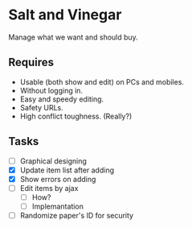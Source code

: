 # Salt and Vinegar

Manage what we want and should buy.

## Requires

* Usable (both show and edit) on PCs and mobiles.
* Without logging in.
* Easy and speedy editing.
* Safety URLs.
* High conflict toughness. (Really?)

## Tasks

* [ ] Graphical designing
* [x] Update item list after adding
* [x] Show errors on adding
* [ ] Edit items by ajax
    * [ ] How?
    * [ ] Implemantation
* [ ] Randomize paper's ID for security

